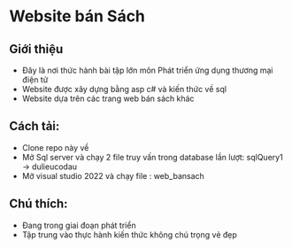 ﻿# Website bán Sách
 ## Giới thiệu
  - Đây là nơi thức hành bài tập lớn môn Phát triển ứng dụng thương mại điện tử
  - Website được xây dựng bằng asp c# và kiến thức về sql
  - Website dựa trên các trang web bán sách khác
  ## Cách tải:
  - Clone repo này về
  - Mở Sql server và chạy 2 file truy vấn trong database lần lượt: sqlQuery1 -> dulieucodau
  - Mở visual studio 2022 và  chạy file : web_bansach
## Chú thích:
- Đang trong giai đoạn phát triển
- Tập trung vào thực hành kiến thức không chú trọng vẻ đẹp
